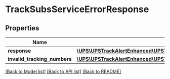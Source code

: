 # TrackSubsServiceErrorResponse

## Properties
Name | Type | Description | Notes
------------ | ------------- | ------------- | -------------
**response** | [**\UPS\UPSTrackAlertEnhanced\UPSTrackAlertEnhanced\Response**](Response.md) |  | 
**invalid_tracking_numbers** | [**\UPS\UPSTrackAlertEnhanced\UPSTrackAlertEnhanced\TrackSubsServiceResponsePropertiesInvalidTrackingNumbers**](TrackSubsServiceResponsePropertiesInvalidTrackingNumbers.md) |  | [optional] 

[[Back to Model list]](../../README.md#documentation-for-models) [[Back to API list]](../../README.md#documentation-for-api-endpoints) [[Back to README]](../../README.md)

